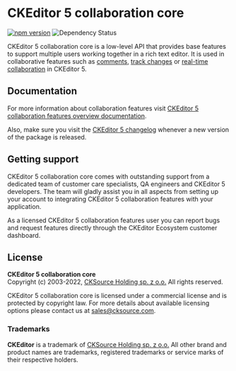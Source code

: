 # CKEditor 5 collaboration core

[![npm version](https://badge.fury.io/js/%40ckeditor%2Fckeditor5-collaboration-core.svg)](https://www.npmjs.com/package/@ckeditor/ckeditor5-collaboration-core)
![Dependency Status](https://img.shields.io/librariesio/release/npm/@ckeditor/ckeditor5-collaboration-core)

CKEditor 5 collaboration core is a low-level API that provides base features to support multiple users working together in a rich text editor. It is used in collaborative features such as [comments](https://ckeditor.com/collaboration/comments/), [track changes](https://ckeditor.com/collaboration/track-changes/) or [real-time collaboration](https://ckeditor.com/collaboration/real-time/) in CKEditor 5.

## Documentation

For more information about collaboration features visit [CKEditor 5 collaboration features overview documentation](https://ckeditor.com/docs/ckeditor5/latest/features/collaboration/collaboration.html).

Also, make sure you visit the [CKEditor 5 changelog](https://github.com/ckeditor/ckeditor5/blob/master/CHANGELOG.md) whenever a new version of the package is released.

## Getting support

CKEditor 5 collaboration core comes with outstanding support from a dedicated team of customer care specialists, QA engineers and CKEditor 5 developers. The team will gladly assist you in all aspects from setting up your account to integrating CKEditor 5 collaboration features with your application.

As a licensed CKEditor 5 collaboration features user you can report bugs and request features directly through the CKEditor Ecosystem customer dashboard.

## License

**CKEditor 5 collaboration core**<br>
Copyright (c) 2003-2022, [CKSource Holding sp. z o.o.](https://cksource.com) All rights reserved.

CKEditor 5 collaboration core is licensed under a commercial license and is protected by copyright law.
For more details about available licensing options please contact us at sales@cksource.com.

### Trademarks

**CKEditor** is a trademark of [CKSource Holding sp. z o.o.](https://cksource.com) All other brand and product names are trademarks, registered trademarks or service marks of their respective holders.
